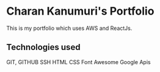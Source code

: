 # Charan Kanumuri's Portfolio

This is my portfolio which uses AWS and ReactJs.

## Technologies used

GIT, GITHUB
SSH
HTML
CSS
Font Awesome
Google Apis

